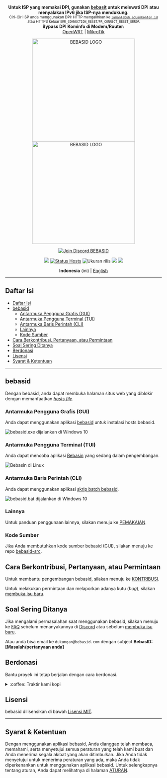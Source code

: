 <p align="center">
    <b>Untuk ISP yang memakai DPI, gunakan <a href="https://github.com/bebasid/bebasit">bebasit</a> untuk melewati DPI atau menyalakan IPv6 jika ISP-nya mendukung.</b>
    <br><sup>Ciri-Ciri ISP anda menggunakan DPI: HTTP mengalihkan ke <code><a href="http://lamanlabuh.aduankonten.id" target="_blank">lamanlabuh.aduankonten.id</a></code> atau HTTPS keluar <code>ERR_CONNECTION_RESET</code>/<code>PR_CONNECT_RESET_ERROR</code></sup><br>
    <b>Bypass DPI Kominfo di Modem/Router:</b><br>
    <a href="https://github.com/bebasid/bebasit/blob/master/docs/openwrt-tutorial.md">OpenWRT</a> |
    <a href="https://github.com/bebasid/bebasit/blob/master/docs/mikrotik-tutorial.md">MikroTik</a>
</p>
<p align="center">
    <img src="https://github.com/bebasid/bebasid/blob/master/dev/resources/logo-black.png#gh-light-mode-only" alt="BEBASID LOGO" width="330">
    <img src="https://github.com/bebasid/bebasid/blob/master/dev/resources/logo.png#gh-dark-mode-only" alt="BEBASID LOGO" width="330">
</p>
<p align="center">
<a href="https://discord.gg/EKrxZyu"><img src="https://discordapp.com/api/guilds/630415907021389825/widget.png?style=banner2" alt="Join Discord BEBASID"></a>
 </p>
<p align="center">
    <a href="#"><img src="https://img.shields.io/static/v1?label=tahun%20diluncurkan:&message=2019&color=yellowgreen&style=plastic%22"></a>
    <a href="https://github.com/bebasid/bebasid/actions?query=workflow%3AValidate"><img src="https://img.shields.io/github/actions/workflow/status/bebasid/bebasid/validate.yml?branch=master&logo=github&logoColor=fff&label=validasi" alt="Status Hosts"></a>
    <img src="https://img.shields.io/github/size/bebasid/bebasid/releases/hosts.svg?label=ukuran" alt="Ukuran rilis">
    <a href="#"><img src="https://hits.seeyoufarm.com/api/count/incr/badge.svg?url=https%3A%2F%2Fgithub.com%2Fbebasid%2Fbebasid_fGHyh&count_bg=%234572CD&title_bg=%23555555&icon_color=%23E7E7E7&title=penonton%3A+%28hari%20ini%2Ftotal%29&edge_flat=false"/></a>
    <a href="https://github.com/bebasid/bebasid/blob/master/LICENSE"><img src="https://img.shields.io/badge/lisensi-MIT-green"></a>
</p>
<p align="center">
    <b>Indonesia</b> (ini) | <a href="README.en.md">English</a>
</p>

---

## Daftar Isi

- [Daftar Isi](#daftar-isi)
- [bebasid](#bebasid)
  - [Antarmuka Pengguna Grafis (GUI)](#antarmuka-pengguna-grafis-gui)
  - [Antarmuka Pengguna Terminal (TUI)](#antarmuka-pengguna-terminal-tui)
  - [Antarmuka Baris Perintah (CLI)](#antarmuka-baris-perintah-cli)
  - [Lainnya](#lainnya)
  - [Kode Sumber](#kode-sumber)
- [Cara Berkontribusi, Pertanyaan, atau Permintaan](#cara-berkontribusi-pertanyaan-atau-permintaan)
- [Soal Sering Ditanya](#soal-sering-ditanya)
- [Berdonasi](#berdonasi)
- [Lisensi](#lisensi)
- [Syarat & Ketentuan](#syarat--ketentuan)

---

## bebasid

Dengan bebasid, anda dapat membuka halaman situs web yang diblokir dengan memanfaatkan [_hosts file_](<https://en.wikipedia.org/wiki/Hosts_(file)>).

### Antarmuka Pengguna Grafis (GUI)

Anda dapat menggunakan aplikasi [bebasid](https://github.com/bebasid/bebasid/releases/tag/v1.1) untuk instalasi hosts bebasid.

![bebasid.exe dijalankan di Windows 10](https://i.imgur.com/Bcq0rgm.png)

### Antarmuka Pengguna Terminal (TUI)

Anda dapat mencoba aplikasi [Bebasin](https://github.com/mochidaz/bebasin) yang sedang dalam pengembangan.

![Bebasin di Linux](https://i.imgur.com/qwHji4w.png)

### Antarmuka Baris Perintah (CLI)

Anda dapat menggunakan aplikasi [skrip batch bebasid](https://github.com/bebasid/bebasid/releases/tag/v1.1).

![bebasid.bat dijalankan di Windows 10](https://i.imgur.com/CrnySId.png)

### Lainnya

Untuk panduan penggunaan lainnya, silakan menuju ke [PEMAKAIAN](https://github.com/bebasid/bebasid/blob/master/dev/readme/USAGE.md).

### Kode Sumber

Jika Anda membutuhkan kode sumber bebasid (GUI), silakan menuju ke repo [bebasid-src](https://github.com/bebasid/bebasid-src).

## Cara Berkontribusi, Pertanyaan, atau Permintaan

Untuk membantu pengembangan bebasid, silakan menuju ke [KONTRIBUSI](https://github.com/bebasid/bebasid/blob/master/CONTRIBUTING.md).

Untuk melakukan permintaan dan melaporkan adanya kutu (_bug_), silakan [membuka isu baru](https://github.com/bebasid/bebasid/issues/new/choose).

## Soal Sering Ditanya

Jika mengalami permasalahan saat menggunakan bebasid, silakan menuju ke [FAQ](https://github.com/bebasid/bebasid/blob/master/dev/readme/FAQ.md) sebelum menanyakannya di [Discord](https://discord.gg/EKrxZyu) atau sebelum [membuka isu baru](https://github.com/bebasid/bebasid/issues/new/choose).

Atau anda bisa email ke `dukungan@bebasid.com` dengan subject **BebasID: [Masalah/pertanyaan anda]**

## Berdonasi

Bantu proyek ini tetap berjalan dengan cara berdonasi.

<div>
<details>
 <summary>:coffee: Traktir kami kopi</summary>

</br>

<a href="https://trakteer.id/bebasidbykini"><img src="https://img.shields.io/static/v1?label=Trakteer&message=bebasidbykini&color=C02433"></a>

<a href="https://saweria.co/bebasid"><img src="https://img.shields.io/static/v1?label=Saweria&message=bebasid&color=FAAE2B"></a>

</details>
</div>

## Lisensi

bebasid dilisensikan di bawah [Lisensi MIT](https://github.com/bebasid/bebasid/blob/master/LICENSE).

---

## Syarat & Ketentuan

Dengan menggunakan aplikasi bebasid, Anda dianggap telah membaca, memahami, serta menyetujui semua peraturan yang telah kami buat dan Anda menerima segala akibat yang akan ditimbulkan. Jika Anda tidak menyetujui untuk menerima peraturan yang ada, maka Anda tidak diperkenankan untuk menggunakan aplikasi bebasid. Untuk selengkapnya tentang aturan, Anda dapat melihatnya di halaman [ATURAN](https://github.com/bebasid/bebasid/blob/master/dev/readme/RULES.md).
